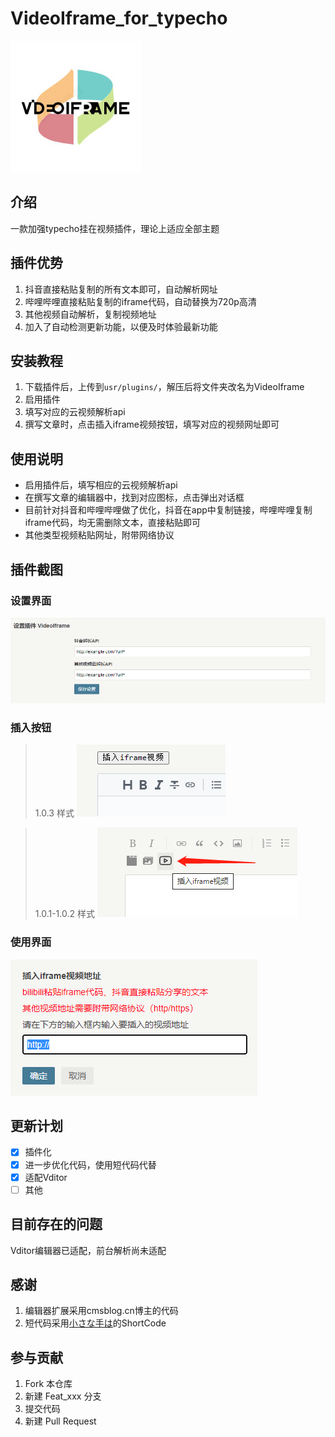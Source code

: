 # VideoIframe_for_typecho

![](https://github.com/isSuperman/VideoIframe_for_typecho/raw/main/assets/logo.jpg)

## 介绍
一款加强typecho挂在视频插件，理论上适应全部主题

## 插件优势

 1. 抖音直接粘贴复制的所有文本即可，自动解析网址
 2. 哔哩哔哩直接粘贴复制的iframe代码，自动替换为720p高清
 3. 其他视频自动解析，复制视频地址
 4. 加入了自动检测更新功能，以便及时体验最新功能


## 安装教程
 1. 下载插件后，上传到`usr/plugins/`，解压后将文件夹改名为VideoIframe
 2. 启用插件
 3. 填写对应的云视频解析api
 4. 撰写文章时，点击插入iframe视频按钮，填写对应的视频网址即可

## 使用说明
- 启用插件后，填写相应的云视频解析api
- 在撰写文章的编辑器中，找到对应图标，点击弹出对话框
- 目前针对抖音和哔哩哔哩做了优化，抖音在app中复制链接，哔哩哔哩复制iframe代码，均无需删除文本，直接粘贴即可
- 其他类型视频粘贴网址，附带网络协议

## 插件截图
### 设置界面
![设置界面](https://github.com/isSuperman/VideoIframe_for_typecho/raw/main/assets/iframesetting.png)

### 插入按钮
> 1.0.3 样式
![插入按钮](https://github.com/isSuperman/VideoIframe_for_typecho/raw/main/assets/iframebtn2.png)

> 1.0.1-1.0.2 样式
![插入按钮](https://github.com/isSuperman/VideoIframe_for_typecho/raw/main/assets/iframebtn.png)

### 使用界面
![使用界面](https://github.com/isSuperman/VideoIframe_for_typecho/raw/main/assets/iframepanel.png)

## 更新计划
- [x] 插件化
- [x] 进一步优化代码，使用短代码代替
- [x] 适配Vditor 
- [ ] 其他

## 目前存在的问题
Vditor编辑器已适配，前台解析尚未适配

## 感谢
1. 编辑器扩展采用cmsblog.cn博主的代码
2. 短代码采用[小さな手は](https://www.littlehands.site/)的ShortCode

## 参与贡献

1.  Fork 本仓库
2.  新建 Feat_xxx 分支
3.  提交代码
4.  新建 Pull Request